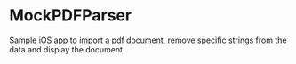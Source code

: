 # MockPDFParser
Sample iOS app to import a pdf document, remove specific strings from the data and display the document
